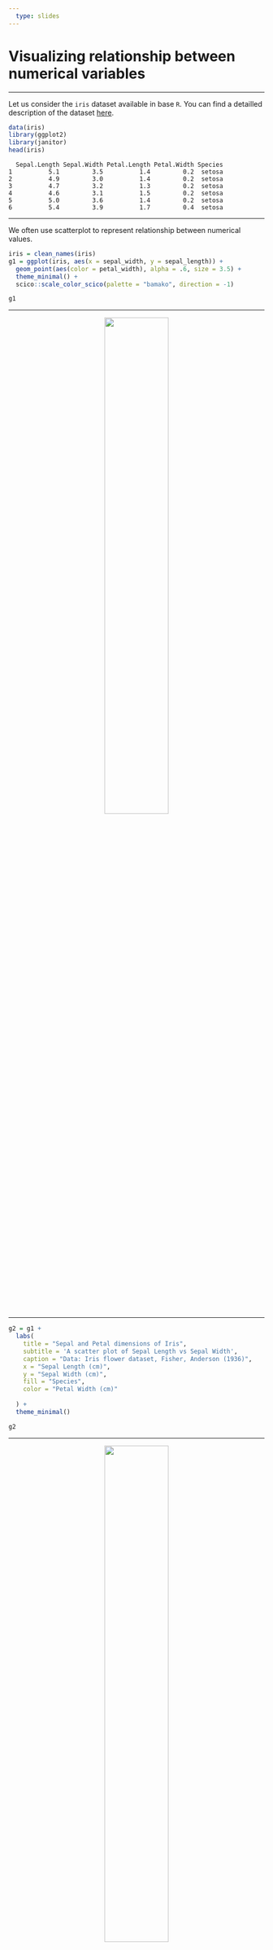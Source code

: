 ```yaml
---
  type: slides
---
```

# Visualizing relationship between numerical variables

---

Let us consider the `iris` dataset available in base `R`. You can find a detailled description of the dataset [here](https://stat.ethz.ch/R-manual/R-devel/library/datasets/html/iris.html).


```R
data(iris)
library(ggplot2)
library(janitor)
head(iris)
``` 



```out
  Sepal.Length Sepal.Width Petal.Length Petal.Width Species
1          5.1         3.5          1.4         0.2  setosa
2          4.9         3.0          1.4         0.2  setosa
3          4.7         3.2          1.3         0.2  setosa
4          4.6         3.1          1.5         0.2  setosa
5          5.0         3.6          1.4         0.2  setosa
6          5.4         3.9          1.7         0.4  setosa
``` 


---

We often use scatterplot to represent relationship between numerical values.

```R
iris = clean_names(iris)
g1 = ggplot(iris, aes(x = sepal_width, y = sepal_length)) + 
  geom_point(aes(color = petal_width), alpha = .6, size = 3.5) +
  theme_minimal() +
  scico::scale_color_scico(palette = "bamako", direction = -1) 

g1
``` 

---

<div style="text-align:center"><img src="sct1.png" alt=" " width="50%"></div>


---

```R
g2 = g1 + 
  labs(
    title = "Sepal and Petal dimensions of Iris",
    subtitle = 'A scatter plot of Sepal Length vs Sepal Width',
    caption = "Data: Iris flower dataset, Fisher, Anderson (1936)",
    x = "Sepal Length (cm)", 
    y = "Sepal Width (cm)",
    fill = "Species",
    color = "Petal Width (cm)"
    
  ) + 
  theme_minimal()

g2


``` 

---

<div style="text-align:center"><img src="sct2.png" alt=" " width="50%"></div>


---
```R
library(rcartocolor)
library(ggforce)
g3 = g2 + 
  coord_cartesian(xlim = c(1, 6), ylim = c(4, 9)) +
  scale_fill_carto_d(palette = "Bold")+
  geom_mark_ellipse(
  aes(fill = species, label = species), 
  alpha = .15, show.legend = FALSE)


g3
``` 

---

<div style="text-align:center"><img src="sct3.png" alt=" " width="50%"></div>

  
---

```R
library(magick)
iris_png = image_read("https://raw.githack.com/SMAC-Group/course_intro_ds/master/img/iris.png")
img_iris_png = grid::rasterGrob(iris_png, interpolate = TRUE)
g4 = g2 + 
  coord_cartesian(xlim = c(1.5, 4.75), ylim = c(2.5, 9)) +
  rcartocolor::scale_fill_carto_d(palette = "Bold")+
  ggforce::geom_mark_ellipse(
    aes(fill = species, label = species), 
    alpha = .10, show.legend = FALSE) + theme(legend.position = "top") +
  guides(color = guide_colorbar(title.position = "top", 
                                title.hjust = .5, 
                                barwidth = unit(20, "lines"), 
                                barheight = unit(.5, "lines"))) +
  annotation_custom(img_iris_png, ymin = 2.5, ymax = 5.5, xmin = 3.95, xmax = 5.45)
g4
```

---
  

<div style="text-align:center"><img src="scatterimg.png" alt=" " width="50%"></div>

  
  